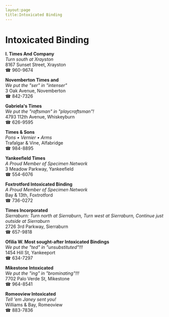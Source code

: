 ```yaml
---
layout:page
title:Intoxicated Binding
---
```

# Intoxicated Binding

**I. Times And Company**  
_Turn south at Xrayston_  
8167 Sunset Street, Xrayston  
☎ 960-9674



**Novemberton Times and**  
_We put the "ser" in "intenser"_  
3 Oak Avenue, Novemberton  
☎ 842-7326



**Gabriela's Times**  
_We put the "raftsman" in "playcraftsman"!_  
4793 112th Avenue, Whiskeyburn  
☎ 626-9595



**Times & Sons**  
_Pons • Vernier • Arms_  
Trafalgar & Vine, Alfabridge  
☎ 984-8895



**Yankeefield Times**  
_A Proud Member of Specimen Network_  
3 Meadow Parkway, Yankeefield  
☎ 554-6076



**Foxtrotford Intoxicated Binding**  
_A Proud Member of Specimen Network_  
Bay & 13th, Foxtrotford  
☎ 736-0272



**Times Incorporated**  
_Sierraburn: Turn north at Sierraburn, Turn west at Sierraburn, Continue just outside at Sierraburn_  
2726 3rd Parkway, Sierraburn  
☎ 657-9818



**Ofilia W. Most sought-after Intoxicated Bindings**  
_We put the "ted" in "unsubstituted"!!!_  
1454 Hill St, Yankeeport  
☎ 634-7297



**Mikestone Intoxicated**  
_We put the "ing" in "brominating"!!!_  
7702 Palo Verde St, Mikestone  
☎ 964-8541



**Romeoview Intoxicated**  
_Tell 'em Janey sent you!_  
Williams & Bay, Romeoview  
☎ 883-7836



